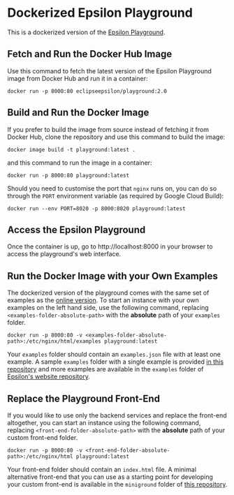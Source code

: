 # Dockerized Epsilon Playground

This is a dockerized version of the [Epsilon Playground](https://eclipse.org/epsilon/playground).

## Fetch and Run the Docker Hub Image

Use this command to fetch the latest version of the Epsilon Playground image from Docker Hub and run it in a container:

```shell
docker run -p 8000:80 eclipseepsilon/playground:2.0
```

## Build and Run the Docker Image

If you prefer to build the image from source instead of fetching it from Docker Hub, clone the repository and use this command to build the image:

```shell
docker image build -t playground:latest .
```

and this command to run the image in a container:

```shell
docker run -p 8000:80 playground:latest
```

Should you need to customise the port that `nginx` runs on, you can do so through the `PORT` environment variable (as required by Google Cloud Build):

```shell
docker run --env PORT=8020 -p 8000:8020 playground:latest
```

## Access the Epsilon Playground

Once the container is up, go to http://localhost:8000 in your browser to access the playground's web interface.

## Run the Docker Image with your Own Examples

The dockerized version of the playground comes with the same set of examples as the [online version](https://eclipse.org/epsilon/live). To start an instance with your own examples on the left hand side, use the following command, replacing `<examples-folder-absolute-path>` with the **absolute** path of your `examples` folder.

```shell
docker run -p 8000:80 -v <examples-folder-absolute-path>:/etc/nginx/html/examples playground:latest
```

Your `examples` folder should contain an `examples.json` file with at least one example. A sample `examples` folder with a single example is provided [in this repository](examples) and more examples are available in the `examples` folder of [Epsilon's website repository](https://git.eclipse.org/c/www.eclipse.org/epsilon.git/tree/live/examples).

## Replace the Playground Front-End

If you would like to use only the backend services and replace the front-end altogether, you can start an instance using the following command, replacing `<front-end-folder-absolute-path>` with the **absolute** path of your custom front-end folder.

```shell
docker run -p 8000:80 -v <front-end-folder-absolute-path>:/etc/nginx/html playground:latest
```
Your front-end folder should contain an `index.html` file. A minimal alternative front-end that you can use as a starting point for developing your custom front-end is available in the `miniground` folder of [this repository](miniground).

